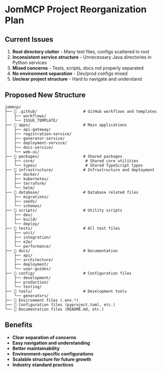 # JomMCP Project Reorganization Plan

## Current Issues
1. **Root directory clutter** - Many test files, configs scattered in root
2. **Inconsistent service structure** - Unnecessary Java directories in Python services
3. **Mixed concerns** - Tests, scripts, docs not properly separated
4. **No environment separation** - Dev/prod configs mixed
5. **Unclear project structure** - Hard to navigate and understand

## Proposed New Structure

```
jommcp/
├── 📁 .github/                    # GitHub workflows and templates
│   ├── workflows/
│   └── ISSUE_TEMPLATE/
├── 📁 apps/                       # Main applications
│   ├── api-gateway/
│   ├── registration-service/
│   ├── generator-service/
│   ├── deployment-service/
│   ├── docs-service/
│   └── web-ui/
├── 📁 packages/                   # Shared packages
│   ├── core/                      # Shared core utilities
│   └── types/                     # Shared TypeScript types
├── 📁 infrastructure/             # Infrastructure and deployment
│   ├── docker/
│   ├── kubernetes/
│   ├── terraform/
│   └── helm/
├── 📁 database/                   # Database related files
│   ├── migrations/
│   ├── seeds/
│   └── schemas/
├── 📁 scripts/                    # Utility scripts
│   ├── dev/
│   ├── build/
│   └── deploy/
├── 📁 tests/                      # All test files
│   ├── unit/
│   ├── integration/
│   ├── e2e/
│   └── performance/
├── 📁 docs/                       # Documentation
│   ├── api/
│   ├── architecture/
│   ├── deployment/
│   └── user-guides/
├── 📁 config/                     # Configuration files
│   ├── development/
│   ├── production/
│   └── testing/
├── 📁 tools/                      # Development tools
│   └── generators/
├── 📄 Environment files (.env.*)
├── 📄 Configuration files (pyproject.toml, etc.)
└── 📄 Documentation files (README.md, etc.)
```

## Benefits
- **Clear separation of concerns**
- **Easy navigation and understanding**
- **Better maintainability**
- **Environment-specific configurations**
- **Scalable structure for future growth**
- **Industry standard practices**
